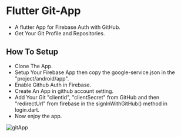 # Flutter Git-App

* A flutter App for Firebase Auth with GitHub.
* Get Your Git Profile and Repositories.

## How To Setup

* Clone The App.
* Setup Your Firebase App then copy the google-service.json in the "project/android/app".
* Enable Github Auth in Firebase.
* Create An App in github account setting.
* Add Your Git "clientId", "clientSecret" from GitHub and then "redirectUrl" from firebase in the signInWithGitHub() method in login.dart.
* Now enjoy the app.


![gitApp](https://user-images.githubusercontent.com/22419021/106349573-ed6fc700-62f4-11eb-9f82-b47a0f7158c9.png)

